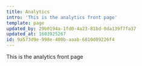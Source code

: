 ```yaml
---
title: Analytics
intro: 'This is the analytics front page'
template: page
updated_by: 29b0194a-1fd0-4a23-81bd-0da139f7fa37
updated_at: 1603925267
id: 9a573d9e-998e-400b-aaab-6810d09226f4
---
```

This is the analytics front page